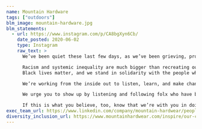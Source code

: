 ```yaml
---
name: Mountain Hardware
tags: ["outdoors"]
blm_image: mountain-hardware.jpg
blm_statements:
  - url: https://www.instagram.com/p/CA8bgXyn6Cb/
    date_posted: 2020-06-02
    type: Instagram
    raw_text: >
      We’ve been quiet these last few days, as we’ve been grieving, processing, and searching for the right words… There are no right words.

      Racism and systemic inequality are much bigger than recreating outdoors, but we’re taking a stand in the ways we know how, as these issues have persisted in our community. Until we can provide more actionable solutions for you, we simply want to make our beliefs known:
      Black lives matter, and we stand in solidarity with the people who are demanding justice for George Floyd as well as the aggression that came before it. Silence is not helping our Black employees, neighbors, climbing partners, mountain guides, ski patrollers, and community members at large, and we won’t stop until we are better. Silence is not creating a world where Black people feel safe and welcome in the mountains, at the crag, the backcountry, campgrounds, our parks, and in those quiet places where many of us seek comfort.

      We’re working from the inside out to listen, learn, and make changes to better support Black experiences and uplift their voices in outdoor spaces and beyond. We will no longer remain silent about the profound gap in our freedoms to enjoy these places, which is why you can expect us to hold ourselves accountable to diversifying our representation and elevating melanated stories.

      We urge you to show up by listening and following folx who have been speaking out and are leaders on this issue. We’ll be sharing voices from people of color (POC) in our community in the coming days, but in the meantime, we are pausing our account to help amplify them in this time.

      If this is what you believe, too, know that we’re with you in doing better.
exec_team_url: https://www.linkedin.com/company/mountain-hardwear/people/
diversity_inclusion_url: https://www.mountainhardwear.com/inspire/our-culture/from-the-inside-out.html
---
```

